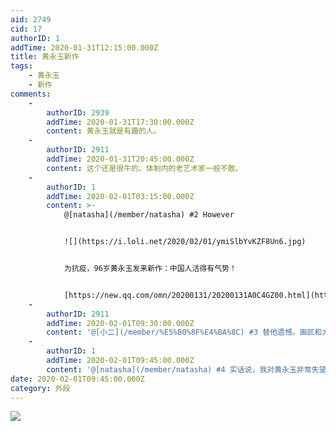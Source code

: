 ```yaml
---
aid: 2749
cid: 17
authorID: 1
addTime: 2020-01-31T12:15:00.000Z
title: 黄永玉新作
tags:
    - 黄永玉
    - 新作
comments:
    -
        authorID: 2939
        addTime: 2020-01-31T17:30:00.000Z
        content: 黄永玉就是有趣的人。
    -
        authorID: 2911
        addTime: 2020-01-31T20:45:00.000Z
        content: 这个还是很牛的。体制内的老艺术家一般不敢。
    -
        authorID: 1
        addTime: 2020-02-01T03:15:00.000Z
        content: >-
            @[natasha](/member/natasha) #2 However


            ![](https://i.loli.net/2020/02/01/ymiSlbYvKZF8Un6.jpg)


            为抗疫，96岁黄永玉发来新作：中国人活得有气势！


            [https://new.qq.com/omn/20200131/20200131A0C4GZ00.html](https://new.qq.com/omn/20200131/20200131A0C4GZ00.html)
    -
        authorID: 2911
        addTime: 2020-02-01T09:30:00.000Z
        content: '@[小二](/member/%E5%B0%8F%E4%BA%8C) #3 替他遗憾。画匠和大师，就差一根手指头。'
    -
        authorID: 1
        addTime: 2020-02-01T09:45:00.000Z
        content: '@[natasha](/member/natasha) #4 实话说，我对黄永玉非常失望。他完全可以不做这件事情。'
date: 2020-02-01T09:45:00.000Z
category: 外段
---
```


![](https://i.loli.net/2020/01/31/4cBiNI9YuxZzg5a.jpg)
